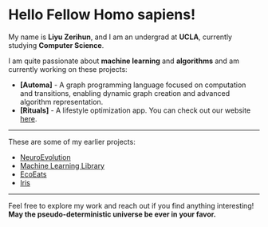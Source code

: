 # Hello Fellow Homo sapiens!

My name is **Liyu Zerihun**, and I am an undergrad at **UCLA**, currently studying **Computer Science**.  

I am quite passionate about **machine learning** and **algorithms** and am currently working on these projects:

- **[Automa]** - A graph programming language focused on computation and transitions, enabling dynamic graph creation and advanced algorithm representation.
- **[Rituals]** - A lifestyle optimization app. You can check out our website [here](#).

---

These are some of my earlier projects:

- [NeuroEvolution](https://github.com/LiyuZer/NeuroEvolution)  
- [Machine Learning Library](https://github.com/LiyuZer/NBL-ML-Library-)  
- [EcoEats](https://github.com/LiyuZer/EcoEats)  
- [Iris](https://github.com/stephanienguyen2020/iris)

---

Feel free to explore my work and reach out if you find anything interesting!  
**May the pseudo-deterministic universe be ever in your favor.**

